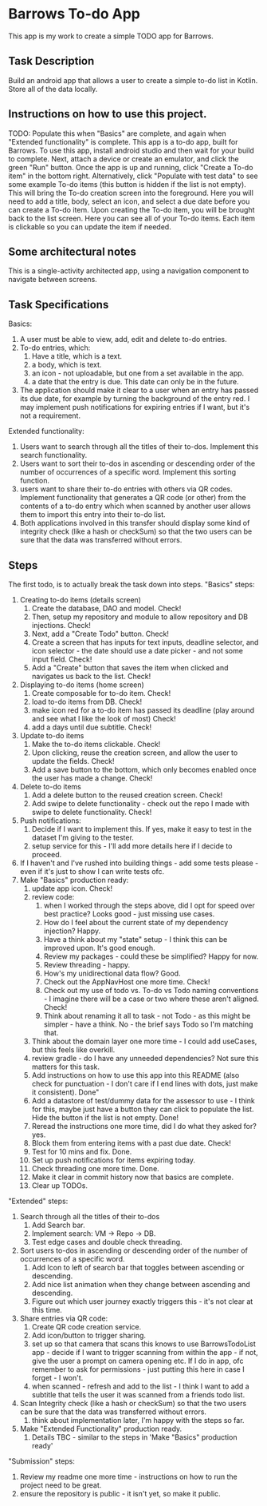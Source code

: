 # Barrows To-do App
This app is my work to create a simple TODO app for Barrows.

## Task Description
Build an android app that allows a user to create a simple to-do list in Kotlin.
Store all of the data locally.

## Instructions on how to use this project.
TODO: Populate this when "Basics" are complete, and again when "Extended functionality" is complete.
This app is a to-do app, built for Barrows.
To use this app, install android studio and then wait for your build to complete.
Next, attach a device or create an emulator, and click the green "Run" button.
Once the app is up and running, click "Create a To-do item" in the bottom right.
Alternatively, click "Populate with test data" to see some example To-do items (this button is hidden if the list is not empty).
This will bring the To-do creation screen into the foreground.
Here you will need to add a title, body, select an icon, and select a due date before you can create a To-do item.
Upon creating the To-do item, you will be brought back to the list screen. Here you can see all of your To-do items.
Each item is clickable so you can update the item if needed.

## Some architectural notes
This is a single-activity architected app, using a navigation component to navigate between screens.

## Task Specifications
Basics:
1. A user must be able to view, add, edit and delete to-do entries.
2. To-do entries, which:
   1. Have a title, which is a text.
   2. a body, which is text.
   3. an icon - not uploadable, but one from a set available in the app.
   4. a date that the entry is due. This date can only be in the future.
3. The application should make it clear to a user when an entry has passed its due date, for example by turning the background of the entry red.
I may implement push notifications for expiring entries if I want, but it's not a requirement.

Extended functionality:
1. Users want to search through all the titles of their to-dos. Implement this search functionality.
2. Users want to sort their to-dos in ascending or descending order of the number of occurrences of a specific word. Implement this sorting function.
3. users want to share their to-do entries with others via QR codes. Implement functionality that generates a QR code (or other) from the contents of a to-do entry which when scanned by another user allows them to import this entry into their to-do list.
4. Both applications involved in this transfer should display some kind of integrity check (like a hash or checkSum) so that the two users can be sure that the data was transferred without errors.

## Steps
The first todo, is to actually break the task down into steps.
"Basics" steps:
1. Creating to-do items (details screen)
   1. Create the database, DAO and model. Check!
   2. Then, setup my repository and module to allow repository and DB injections. Check!
   3. Next, add a "Create Todo" button. Check!
   4. Create a screen that has inputs for text inputs, deadline selector, and icon selector - the date should use a date picker - and not some input field. Check!
   5. Add a "Create" button that saves the item when clicked and navigates us back to the list. Check!
2. Displaying to-do items (home screen)
   1. Create composable for to-do item. Check!
   2. load to-do items from DB. Check! 
   3. make icon red for a to-do item has passed its deadline (play around and see what I like the look of most) Check!
   4. add a days until due subtitle. Check!
3. Update to-do items
   1. Make the to-do items clickable. Check!
   2. Upon clicking, reuse the creation screen, and allow the user to update the fields. Check!
   3. Add a save button to the bottom, which only becomes enabled once the user has made a change. Check!
4. Delete to-do items
   1. Add a delete button to the reused creation screen. Check!
   2. Add swipe to delete functionality - check out the repo I made with swipe to delete functionality. Check!
5. Push notifications:
   1. Decide if I want to implement this. If yes, make it easy to test in the dataset I'm giving to the tester.
   2. setup service for this - I'll add more details here if I decide to proceed.
6. If I haven't and I've rushed into building things - add some tests please - even if it's just to show I can write tests ofc.
7. Make "Basics" production ready:
   1. update app icon. Check!
   2. review code:
      1. when I worked through the steps above, did I opt for speed over best practice? Looks good - just missing use cases.
      2. How do I feel about the current state of my dependency injection? Happy.
      3. Have a think about my "state" setup - I think this can be improved upon. It's good enough.
      4. Review my packages - could these be simplified? Happy for now.
      5. Review threading - happy.
      6. How's my unidirectional data flow? Good.
      7. Check out the AppNavHost one more time. Check!
      8. Check out my use of todo vs. To-do vs Todo naming conventions - I imagine there will be a case or two where these aren't aligned. Check!
      9. Think about renaming it all to task - not Todo - as this might be simpler - have a think. No - the brief says Todo so I'm matching that.
   3. Think about the domain layer one more time - I could add useCases, but this feels like overkill.
   4. review gradle - do I have any unneeded dependencies? Not sure this matters for this task.
   5. Add instructions on how to use this app into this README (also check for punctuation - I don't care if I end lines with dots, just make it consistent). Done"
   6. Add a datastore of test/dummy data for the assessor to use - I think for this, maybe just have a button they can click to populate the list. Hide the button if the list is not empty. Done!
   7. Reread the instructions one more time, did I do what they asked for? yes.
   8. Block them from entering items with a past due date. Check!
   9. Test for 10 mins and fix. Done.
   10. Set up push notifications for items expiring today.
   11. Check threading one more time. Done.
   12. Make it clear in commit history now that basics are complete.
   13. Clear up TODOs.

"Extended" steps:
1. Search through all the titles of their to-dos
   1. Add Search bar.
   2. Implement search: VM -> Repo -> DB.
   3. Test edge cases and double check threading.
2. Sort users to-dos in ascending or descending order of the number of occurrences of a specific word.
   1. Add Icon to left of search bar that toggles between ascending or descending.
   2. Add nice list animation when they change between ascending and descending.
   3. Figure out which user journey exactly triggers this - it's not clear at this time.
3. Share entries via QR code: 
   1. Create QR code creation service.
   2. Add icon/button to trigger sharing.
   3. set up so that camera that scans this knows to use BarrowsTodoList app - decide if I want to trigger scanning from within the app - if not, give the user a prompt on camera opening etc. If I do in app, ofc remember to ask for permissions - just putting this here in case I forget - I won't.
   4. when scanned - refresh and add to the list - I think I want to add a subtitle that tells the user it was scanned from a friends todo list.
4. Scan Integrity check (like a hash or checkSum) so that the two users can be sure that the data was transferred without errors.
   1. think about implementation later, I'm happy with the steps so far.
5. Make "Extended Functionality" production ready.
   1. Details TBC - similar to the steps in 'Make "Basics" production ready'

"Submission" steps:
1. Review my readme one more time - instructions on how to run the project need to be great.
2. ensure the repository is public - it isn't yet, so make it public.